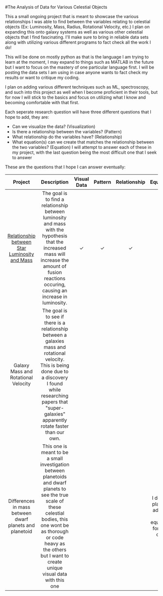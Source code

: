 #The Analysis of Data for Various Celestial Objects 

This a small ongoing project that is meant to showcase the various relationships I was able to find between the variables relating to celestial objects (Ex: Luminosity, Mass, Radius, Rotational Velocity, etc.) I plan on expanding this onto galaxy systems as well as various other celestial objects that I find fascinating. I'll make sure to bring in reliable data sets along with utilizing various different programs to fact check all the work I do!

This will be done on mostly python as that is the language I am trying to learn at the moment, I may expand to things such as MATLAB in the future but I want to focus on the mastery of one particular language first. I will be posting the data sets I am using in case anyone wants to fact check my results or want to critique my coding.

I plan on adding various different techniques such as ML, spectroscopy, and such into this project as well when I become proficient in their tools, but for now I will stick to the basics and focus on utilizing what I know and becoming comfortable with that first.

Each seperate research question will have three different questions that I hope to add, they are:
- Can we visualize the data? (Visualization)
- Is there a relationship between the variables? (Pattern)
- What relationship do the variables have? (Relationship)
- What equation(s) can we create that matches the relationship between the two variables? (Equation)
I will attempt to answer each of these in my project, with the last question being the most difficult one that I seek to answer

These are the questions that I hope I can answer eventually:

|Project|Description|Visual Data|Pattern|Relationship|Equation|
|:---:|:---:|:---:|:---:|:---:|:---:|
|[Relationship between Star Luminosity and Mass](https://github.com/HumanoidGorilla/Data-Analysis-of-Celestial-Objects/blob/main/Relationship_between_Star_Luminosity_and_Mass.ipynb)| The goal is to find a relationship between luminosity and mass with the hypothesis that the increased mass will increase the amount of fusion reactions occuring, causing an increase in luminosity.| ✓ | ✓ |✓ | |
|Galaxy Mass and Rotational Velocity| The goal is to see if there is a relationship between a galaxies mass and rotational velocity. This is being done due to a discovery I found while researching papers that "super-galaxies" apparently rotate faster than our own.| | | | |
|Differences in mass between dwarf planets and planetoid|This one is meant to be a small investigation between planetoids and dwarf planets to see the true scale of these celestial bodies, this one wont be as thorough or code heavy as the others but I want to create unique visual data with this one| | | |I do not plan on adding an equation for this one|



